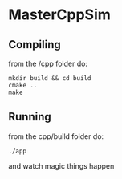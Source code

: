 # MasterCppSim

## Compiling
from the /cpp folder do:

```
mkdir build && cd build
cmake ..
make
```


## Running
from the cpp/build folder do:

```
./app
```

and watch magic things happen
